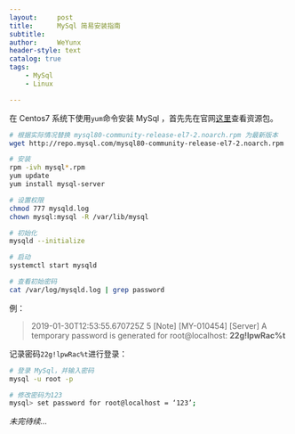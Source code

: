 ```yaml
---
layout:     post
title:      MySql 简易安装指南
subtitle:   
author:     WeYunx
header-style: text
catalog: true
tags:
    - MySql
    - Linux

---
```



在 Centos7 系统下使用`yum`命令安装 MySql ，首先先在官网[这里](https://dev.mysql.com/downloads/repo/yum/)查看资源包。

```bash
# 根据实际情况替换 mysql80-community-release-el7-2.noarch.rpm 为最新版本
wget http://repo.mysql.com/mysql80-community-release-el7-2.noarch.rpm

# 安装
rpm -ivh mysql*.rpm
yum update
yum install mysql-server

# 设置权限
chmod 777 mysqld.log
chown mysql:mysql -R /var/lib/mysql

# 初始化
mysqld --initialize

# 启动
systemctl start mysqld

# 查看初始密码
cat /var/log/mysqld.log | grep password
```

例：

> 2019-01-30T12:53:55.670725Z 5 [Note] [MY-010454] [Server] A temporary password is generated for root@localhost: **22g!lpwRac%t**

记录密码`22g!lpwRac%t`进行登录：

```bash
# 登录 MySql，并输入密码
mysql -u root -p

# 修改密码为123
mysql> set password for root@localhost = ‘123’;
```







*未完待续...*